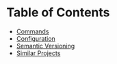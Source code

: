 # Table of Contents

- [Commands](./commands.md)
- [Configuration](./configuration.md)
- [Semantic Versioning](./semantic-versioning.md)
- [Similar Projects](./similar-projects.md)
